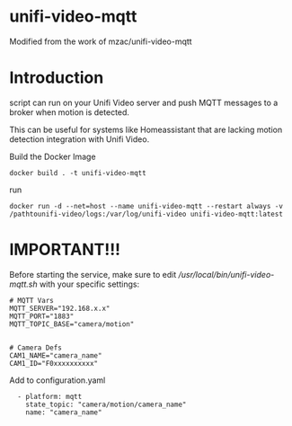 # unifi-video-mqtt

Modified from the work of mzac/unifi-video-mqtt


# Introduction
 script can run on your Unifi Video server and push MQTT messages to a broker when motion is detected.

This can be useful for systems like Homeassistant that are lacking motion detection integration with Unifi Video.



Build the Docker Image

```
docker build . -t unifi-video-mqtt
```

run

```
docker run -d --net=host --name unifi-video-mqtt --restart always -v /pathtounifi-video/logs:/var/log/unifi-video unifi-video-mqtt:latest
```

# IMPORTANT!!!
Before starting the service, make sure to edit */usr/local/bin/unifi-video-mqtt.sh* with your specific
settings:

```
# MQTT Vars
MQTT_SERVER="192.168.x.x"
MQTT_PORT="1883"
MQTT_TOPIC_BASE="camera/motion"


# Camera Defs
CAM1_NAME="camera_name"
CAM1_ID="F0xxxxxxxxxx"
```



Add to configuration.yaml 
```
  - platform: mqtt
    state_topic: "camera/motion/camera_name"
    name: "camera_name"
```
